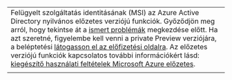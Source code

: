 |  |
|--|
|Felügyelt szolgáltatás identitásának (MSI) az Azure Active Directory nyilvános előzetes verziójú funkciók. Győződjön meg arról, hogy tekintse át a [ismert problémák](/azure/active-directory/msi-known-issues) megkezdése előtt. Ha azt szeretné, figyelembe kell venni a private Preview verziójára, a beléptetési [látogasson el az előfizetési oldalra](https://aka.ms/azuremsiprivatepreview). Az előzetes verziójú funkciók kapcsolatos további információkért lásd: [kiegészítő használati feltételek Microsoft Azure előzetes](https://azure.microsoft.com/support/legal/preview-supplemental-terms/).|
|  |